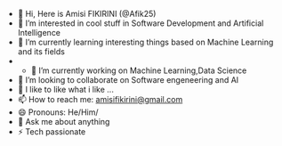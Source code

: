 - 👋 Hi, Here is Amisi FIKIRINI (@Afik25)
- 👀 I’m interested in cool stuff in Software Development and Artificial Intelligence
- 🌱 I’m currently learning interesting things based on Machine Learning and its fields
- - 🔭 I’m currently working on Machine Learning,Data Science
- 👯 I’m looking to collaborate on Software engeneering and AI
- 💞️ I like to like what i like ...
- 📫 How to reach me: amisifikirini@gmail.com
- 😄 Pronouns: He/Him/
- 💬 Ask me about anything
- ⚡ Tech passionate

<!---
Afik25/Afik25 is a ✨ special ✨ repository because its `README.md` (this file) appears on your GitHub profile.
You can click the Preview link to take a look at your changes.
--->
